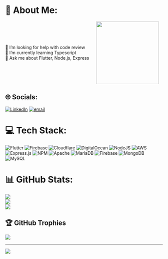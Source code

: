 # 💫 About Me:
<div align="left" style="display: flex; align-items: center; gap: 20px;">
  <div>
    <p>🤝 I’m looking for help with code review<br>
    🌱 I’m currently learning Typescript<br>
    💬 Ask me about Flutter, Node.js, Express</p>
  </div>
  <img align="right" src="https://github.com/DilipKumar64/DilipKumar64/blob/main/assets/gif.gif" width="200"/>
</div>


## 🌐 Socials:
[![LinkedIn](https://img.shields.io/badge/LinkedIn-%230077B5.svg?logo=linkedin&logoColor=white)](https://linkedin.com/in/dilip-kumar-dev) [![email](https://img.shields.io/badge/Email-D14836?logo=gmail&logoColor=white)](mailto:dilipkumar.dev101@gmail.com) 

# 💻 Tech Stack:
![Flutter](https://img.shields.io/badge/Flutter-%2302569B.svg?style=for-the-badge&logo=Flutter&logoColor=white) ![Firebase](https://img.shields.io/badge/firebase-a08021?style=for-the-badge&logo=firebase&logoColor=ffcd34) ![Cloudflare](https://img.shields.io/badge/Cloudflare-F38020?style=for-the-badge&logo=Cloudflare&logoColor=white) ![DigitalOcean](https://img.shields.io/badge/DigitalOcean-%230167ff.svg?style=for-the-badge&logo=digitalOcean&logoColor=white) ![NodeJS](https://img.shields.io/badge/node.js-6DA55F?style=for-the-badge&logo=node.js&logoColor=white) ![AWS](https://img.shields.io/badge/AWS-%23FF9900.svg?style=for-the-badge&logo=amazon-aws&logoColor=white) ![Express.js](https://img.shields.io/badge/express.js-%23404d59.svg?style=for-the-badge&logo=express&logoColor=%2361DAFB) ![NPM](https://img.shields.io/badge/NPM-%23CB3837.svg?style=for-the-badge&logo=npm&logoColor=white) ![Apache](https://img.shields.io/badge/apache-%23D42029.svg?style=for-the-badge&logo=apache&logoColor=white) ![MariaDB](https://img.shields.io/badge/MariaDB-003545?style=for-the-badge&logo=mariadb&logoColor=white) ![Firebase](https://img.shields.io/badge/firebase-a08021?style=for-the-badge&logo=firebase&logoColor=ffcd34) ![MongoDB](https://img.shields.io/badge/MongoDB-%234ea94b.svg?style=for-the-badge&logo=mongodb&logoColor=white) ![MySQL](https://img.shields.io/badge/mysql-4479A1.svg?style=for-the-badge&logo=mysql&logoColor=white)
# 📊 GitHub Stats:
![](https://github-readme-stats.vercel.app/api?username=DilipKumar64&theme=dark&hide_border=false&include_all_commits=false&count_private=false)<br/>
![](https://nirzak-streak-stats.vercel.app/?user=DilipKumar64&theme=dark&hide_border=false)<br/>
![](https://github-readme-stats.vercel.app/api/top-langs/?username=DilipKumar64&theme=dark&hide_border=false&include_all_commits=false&count_private=false&layout=compact)

## 🏆 GitHub Trophies
![](https://github-profile-trophy.vercel.app/?username=DilipKumar64&theme=radical&no-frame=false&no-bg=true&margin-w=4)

---
[![](https://visitcount.itsvg.in/api?id=DilipKumar64&icon=0&color=0)](https://visitcount.itsvg.in)

<!-- Proudly created with GPRM ( https://gprm.itsvg.in ) -->
